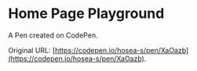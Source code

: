 # Home Page Playground

A Pen created on CodePen.

Original URL: [https://codepen.io/hosea-s/pen/XaOazb](https://codepen.io/hosea-s/pen/XaOazb).

